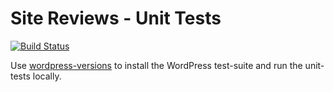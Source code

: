 # Site Reviews - Unit Tests

[![Build Status](https://travis-ci.org/geminilabs/site-reviews.svg?branch=master)](https://travis-ci.org/geminilabs/site-reviews)

Use [wordpress-versions](https://github.com/geminilabs/wordpress-versions) to install the WordPress test-suite and run the unit-tests locally.
